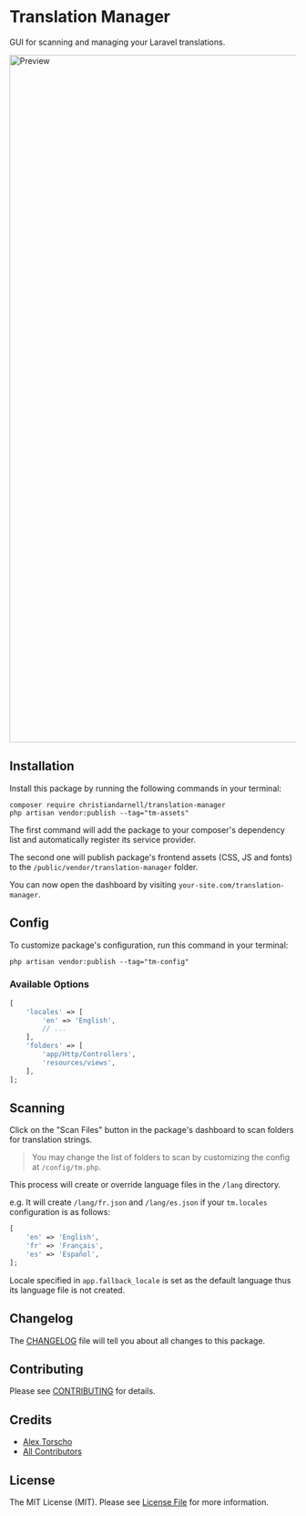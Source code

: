 # Translation Manager

GUI for scanning and managing your Laravel translations.

<img width="1206" alt="Preview" src="https://user-images.githubusercontent.com/7644596/161340228-ae6f73fd-35fc-4ce4-b14c-722a9efb0c93.png">

## Installation

Install this package by running the following commands in your terminal:

```shell
composer require christiandarnell/translation-manager
php artisan vendor:publish --tag="tm-assets"
```

The first command will add the package to your composer's dependency list and automatically register its service provider.

The second one will publish package's frontend assets (CSS, JS and fonts) to the `/public/vendor/translation-manager` folder.

You can now open the dashboard by visiting `your-site.com/translation-manager`.

## Config

To customize package's configuration, run this command in your terminal:

```shell
php artisan vendor:publish --tag="tm-config"
```

### Available Options

```php
[
    'locales' => [
        'en' => 'English',
        // ...
    ],
    'folders' => [
        'app/Http/Controllers',
        'resources/views',
    ],
];
```

## Scanning

Click on the "Scan Files" button in the package's dashboard to scan folders for translation strings. 

> You may change the list of folders to scan by customizing the config at `/config/tm.php`.

This process will create or override language files in the `/lang` directory.

e.g. It will create `/lang/fr.json` and `/lang/es.json` if your `tm.locales` configuration is as follows:

```php
[
    'en' => 'English',
    'fr' => 'Français',
    'es' => 'Español',
];
```

Locale specified in `app.fallback_locale` is set as the default language thus its language file is not created.

## Changelog

The [CHANGELOG](CHANGELOG.md) file will tell you about all changes to this package.

## Contributing

Please see [CONTRIBUTING](CONTRIBUTING.md) for details.

## Credits

- [Alex Torscho](https://github.com/atorscho)
- [All Contributors](../../contributors)

## License

The MIT License (MIT). Please see [License File](LICENSE) for more information.
